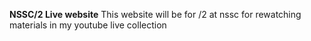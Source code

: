 **NSSC/2 Live website**
This website will be for /2 at nssc for rewatching materials in my youtube live collection
